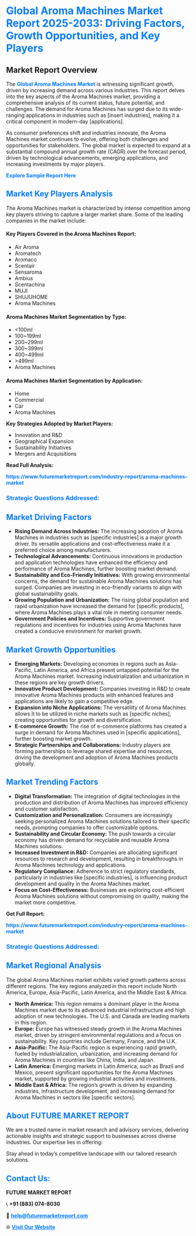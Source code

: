 <h1 style="color: #007BFF;">Global Aroma Machines Market Report 2025-2033: Driving Factors, Growth Opportunities, and Key Players</h1>

<section id="overview">
<h2>Market Report Overview</h2>
<p>The <a href="https://www.futuremarketreport.com/industry-report/aroma-machines-market" style="color: #007BFF; text-decoration: none;"><strong>Global Aroma Machines Market</strong></a> is witnessing significant growth, driven by increasing demand across various industries. This report delves into the key aspects of the Aroma Machines market, providing a comprehensive analysis of its current status, future potential, and challenges. The demand for Aroma Machines has surged due to its wide-ranging applications in industries such as [insert industries], making it a critical component in modern-day [applications].</p>
<p>As consumer preferences shift and industries innovate, the Aroma Machines market continues to evolve, offering both challenges and opportunities for stakeholders. The global market is expected to expand at a substantial compound annual growth rate (CAGR) over the forecast period, driven by technological advancements, emerging applications, and increasing investments by major players.</p>
</section>

<section id="overview">
<p><a href="https://www.futuremarketreport.com/request-sample/reportId=110170" style="color: #007BFF; text-decoration: none;"><strong>Explore Sample Report Here</strong></a></p>
</section>

<section id="key-players">
<h2 style="color: #007BFF;">Market Key Players Analysis</h2>
<p>The Aroma Machines market is characterized by intense competition among key players striving to capture a larger market share. Some of the leading companies in the market include:</p>
<h4>Key Players Covered in the Aroma Machines Report:</h4>
<ul><li>Air Aroma</li><li>Aromatech</li><li>Aromaco</li><li>Scentair</li><li>Sensaroma</li><li>Ambius</li><li>Scentachina</li><li>MUJI</li><li>SHUJUHOME</li><li>Aroma Machines</li></ul>
<h4>Aroma Machines Market Segmentation by Type:</h4>
<ul><li>&lt;100ml</li><li>100~199ml</li><li>200~299ml</li><li>300~399ml</li><li>400~499ml</li><li>&gt;499ml</li><li>Aroma Machines</li></ul>

<h4>Aroma Machines Market Segmentation by Application:</h4>
<ul><li>Home</li><li>Commercial</li><li>Car</li><li>Aroma Machines</li></ul>
<p><strong>Key Strategies Adopted by Market Players:</strong></p>
<ul>
<li>Innovation and R&D</li>
<li>Geographical Expansion</li>
<li>Sustainability Initiatives</li>
<li>Mergers and Acquisitions</li>
</ul>
</section>

<section>
<p><strong>Read Full Analysis: </strong></p><a href="https://www.futuremarketreport.com/industry-report/aroma-machines-market" style="color: #007BFF; text-decoration: none;"><strong>https://www.futuremarketreport.com/industry-report/aroma-machines-market</strong></a>
<h3 style="color: #007BFF;">Strategic Questions Addressed:</h3>
</section>

<section id="driving-factors">
<h2 style="color: #007BFF;">Market Driving Factors</h2>
<ul>
<li><strong>Rising Demand Across Industries:</strong> The increasing adoption of Aroma Machines in industries such as [specific industries] is a major growth driver. Its versatile applications and cost-effectiveness make it a preferred choice among manufacturers.</li>
<li><strong>Technological Advancements:</strong> Continuous innovations in production and application technologies have enhanced the efficiency and performance of Aroma Machines, further boosting market demand.</li>
<li><strong>Sustainability and Eco-Friendly Initiatives:</strong> With growing environmental concerns, the demand for sustainable Aroma Machines solutions has surged. Companies are investing in eco-friendly variants to align with global sustainability goals.</li>
<li><strong>Growing Population and Urbanization:</strong> The rising global population and rapid urbanization have increased the demand for [specific products], where Aroma Machines plays a vital role in meeting consumer needs.</li>
<li><strong>Government Policies and Incentives:</strong> Supportive government regulations and incentives for industries using Aroma Machines have created a conducive environment for market growth.</li>
</ul>
</section>

<section id="growth-opportunities">
<h2 style="color: #007BFF;">Market Growth Opportunities</h2>
<ul>
<li><strong>Emerging Markets:</strong> Developing economies in regions such as Asia-Pacific, Latin America, and Africa present untapped potential for the Aroma Machines market. Increasing industrialization and urbanization in these regions are key growth drivers.</li>
<li><strong>Innovative Product Development:</strong> Companies investing in R&D to create innovative Aroma Machines products with enhanced features and applications are likely to gain a competitive edge.</li>
<li><strong>Expansion into Niche Applications:</strong> The versatility of Aroma Machines allows it to be utilized in niche markets such as [specific niches], creating opportunities for growth and diversification.</li>
<li><strong>E-commerce Growth:</strong> The rise of e-commerce platforms has created a surge in demand for Aroma Machines used in [specific applications], further boosting market growth.</li>
<li><strong>Strategic Partnerships and Collaborations:</strong> Industry players are forming partnerships to leverage shared expertise and resources, driving the development and adoption of Aroma Machines products globally.</li>
</ul>
</section>

<section id="trending-factors">
<h2 style="color: #007BFF;">Market Trending Factors</h2>
<ul>
<li><strong>Digital Transformation:</strong> The integration of digital technologies in the production and distribution of Aroma Machines has improved efficiency and customer satisfaction.</li>
<li><strong>Customization and Personalization:</strong> Consumers are increasingly seeking personalized Aroma Machines solutions tailored to their specific needs, prompting companies to offer customizable options.</li>
<li><strong>Sustainability and Circular Economy:</strong> The push towards a circular economy has driven demand for recyclable and reusable Aroma Machines solutions.</li>
<li><strong>Increased Investment in R&D:</strong> Companies are allocating significant resources to research and development, resulting in breakthroughs in Aroma Machines technology and applications.</li>
<li><strong>Regulatory Compliance:</strong> Adherence to strict regulatory standards, particularly in industries like [specific industries], is influencing product development and quality in the Aroma Machines market.</li>
<li><strong>Focus on Cost-Effectiveness:</strong> Businesses are exploring cost-efficient Aroma Machines solutions without compromising on quality, making the market more competitive.</li>
</ul>
</section>

<section>
<p><strong>Get Full Report: </strong></p><a href="https://www.futuremarketreport.com/industry-report/aroma-machines-market" style="color: #007BFF; text-decoration: none;"><strong>https://www.futuremarketreport.com/industry-report/aroma-machines-market</strong></a>
<h3 style="color: #007BFF;">Strategic Questions Addressed:</h3>
</section>


<section id="regional-analysis">
<h2 style="color: #007BFF;">Market Regional Analysis</h2>
<p>The global Aroma Machines market exhibits varied growth patterns across different regions. The key regions analyzed in this report include North America, Europe, Asia-Pacific, Latin America, and the Middle East & Africa:</p>
<ul>
<li><strong>North America:</strong> This region remains a dominant player in the Aroma Machines market due to its advanced industrial infrastructure and high adoption of new technologies. The U.S. and Canada are leading markets in this region.</li>
<li><strong>Europe:</strong> Europe has witnessed steady growth in the Aroma Machines market, driven by stringent environmental regulations and a focus on sustainability. Key countries include Germany, France, and the U.K.</li>
<li><strong>Asia-Pacific:</strong> The Asia-Pacific region is experiencing rapid growth, fueled by industrialization, urbanization, and increasing demand for Aroma Machines in countries like China, India, and Japan.</li>
<li><strong>Latin America:</strong> Emerging markets in Latin America, such as Brazil and Mexico, present significant opportunities for the Aroma Machines market, supported by growing industrial activities and investments.</li>
<li><strong>Middle East & Africa:</strong> The region’s growth is driven by expanding industries, infrastructure development, and increasing demand for Aroma Machines in sectors like [specific sectors].</li>
</ul>
</section>

<footer>
<h2 style="color: #007BFF;">About FUTURE MARKET REPORT</h2>
<p>We are a trusted name in market research and advisory services, delivering actionable insights and strategic support to businesses across diverse industries. Our expertise lies in offering:</p>

<p>Stay ahead in today’s competitive landscape with our tailored research solutions.</p>

<h2 style="color: #007BFF;">Contact Us:</h2>
<p><strong>FUTURE MARKET REPORT</strong></p>
<p>📞 <strong>+91 (883) 074-8030</strong></p>
<p>📧 <strong><a href="mailto:help@futuremarketreport.com" style="color: #007BFF;">help@futuremarketreport.com</a></strong></p>
<p>🌐 <strong><a href="https://www.futuremarketreport.com/" style="color: #007BFF;">Visit Our Website</a></strong></p>
</footer>